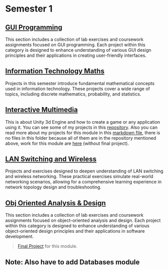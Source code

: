 # Semester 1

## [GUI Programming](/Year2/Sem1/GUI%20Programming)

This section includes a collection of lab exercises and coursework assignments focused on GUI programming. Each project within this category is designed to enhance understanding of various GUI design principles and their applications in creating user-friendly interfaces.

## [Information Technology Maths](/Year2/Sem1/Information%20Technology%20Maths)

Projects in this semester introduce fundamental mathematical concepts used in information technology. These projects cover a wide range of topics, including discrete mathematics, probability, and statistics.

## [Interactive Multimedia](/Year2/Sem1/Interactive%20Multimedia)

This is about Unity 3d Engine and how to create a game or any application using it. You can see some of my projects in this [repository](https://github.com/DanyilT/Unity-babysitter). Also you can read more about my projects for this module in this [markdown file](Sem1/Interactive%20Multimedia/CreateWithCode.md), there is no files in this folder because all of them are in the repository mentioned above, work for this module are [here](https://github.com/DanyilT/Unity-babysitter/tree/Junior-Programmer/Create%20with%20Code) (without final project).

## [LAN Switching and Wireless](/Year2/Sem1/LAN%20Switching%20and%20Wireless)

Projects and exercises designed to deepen understanding of LAN switching and wireless networking. These practical exercises simulate real-world networking scenarios, allowing for a comprehensive learning experience in network topology design and troubleshooting.

## [Obj Oriented Analysis & Design](/Year2/Sem1/Obj%20Oriented%20Analysis%20&%20Design)

This section includes a collection of lab exercises and coursework assignments focused on object-oriented analysis and design. Each project within this category is designed to enhance understanding of various object-oriented design principles and their applications in software development.

> [Final Project](https://github.com/DanyilT/Java/tree/main/BlackJack) for this module.

## Note: Also have to add Databases module
